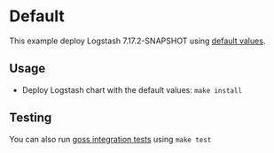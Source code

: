 # Default

This example deploy Logstash 7.17.2-SNAPSHOT using [default values][].


## Usage

* Deploy Logstash chart with the default values: `make install`


## Testing

You can also run [goss integration tests][] using `make test`


[goss integration tests]: https://github.com/elastic/helm-charts/tree/7.17/logstash/examples/default/test/goss.yaml
[default values]: https://github.com/elastic/helm-charts/tree/7.17/logstash/values.yaml
